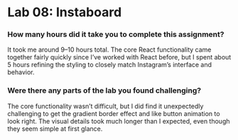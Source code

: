 # Lab 08: Instaboard

### How many hours did it take you to complete this assignment?

It took me around 9–10 hours total. The core React functionality came together fairly quickly since I’ve worked with React before, but I spent about 5 hours refining the styling to closely match Instagram’s interface and behavior.

### Were there any parts of the lab you found challenging?

The core functionality wasn’t difficult, but I did find it unexpectedly challenging to get the gradient border effect and like button animation to look right. The visual details took much longer than I expected, even though they seem simple at first glance.

